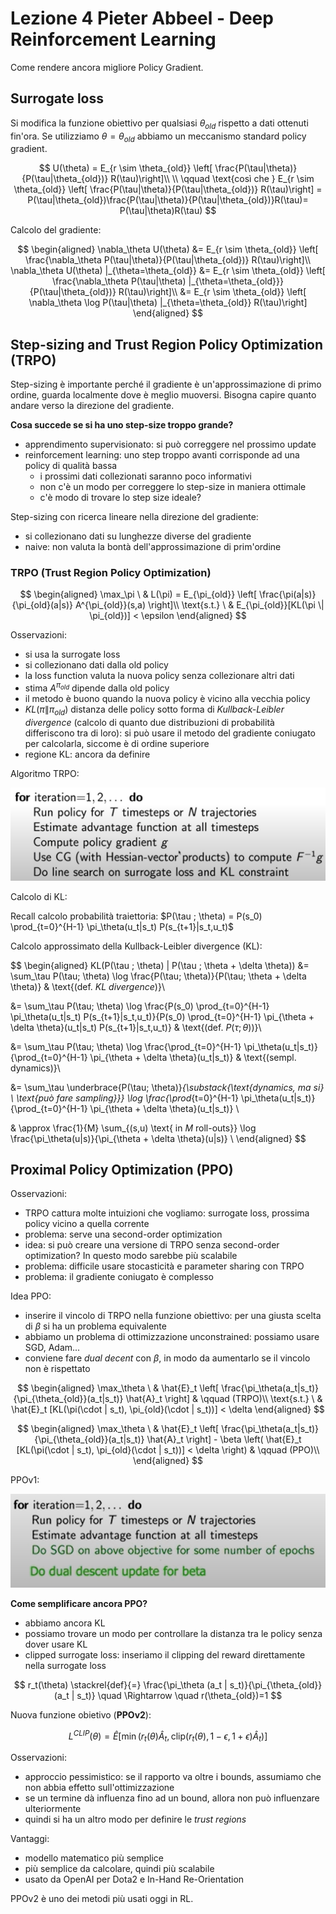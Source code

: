 # Lezione 4 Pieter Abbeel - Deep Reinforcement Learning

Come rendere ancora migliore Policy Gradient. 

## Surrogate loss

Si modifica la funzione obiettivo per qualsiasi $\theta_{old}$ rispetto a dati ottenuti fin'ora. Se utilizziamo $\theta=\theta_{old}$ abbiamo un meccanismo standard policy gradient.

$$
U(\theta) = E_{r \sim \theta_{old}} \left[ \frac{P(\tau|\theta)}{P(\tau|\theta_{old})} R(\tau)\right]\\
\\
 \qquad \text{così che } E_{r \sim \theta_{old}} \left[ \frac{P(\tau|\theta)}{P(\tau|\theta_{old})} R(\tau)\right] = P(\tau|\theta_{old})\frac{P(\tau|\theta)}{P(\tau|\theta_{old})}R(\tau)= P(\tau|\theta)R(\tau) 
$$

Calcolo del gradiente:

$$
\begin{aligned}
\nabla_\theta U(\theta) &= E_{r \sim \theta_{old}} \left[ \frac{\nabla_\theta P(\tau|\theta)}{P(\tau|\theta_{old})} R(\tau)\right]\\
\nabla_\theta U(\theta) |_{\theta=\theta_{old}} &= E_{r \sim \theta_{old}} \left[ \frac{\nabla_\theta P(\tau|\theta) |_{\theta=\theta_{old}}}{P(\tau|\theta_{old})} R(\tau)\right]\\
&= E_{r \sim \theta_{old}} \left[ \nabla_\theta \log P(\tau|\theta) |_{\theta=\theta_{old}} R(\tau)\right]
\end{aligned} 
$$

## Step-sizing and Trust Region Policy Optimization (TRPO)

Step-sizing è importante perché il gradiente è un'approssimazione di primo ordine, guarda localmente dove è meglio muoversi. Bisogna capire quanto andare verso la direzione del gradiente.

**Cosa succede se si ha uno step-size troppo grande?**

- apprendimento supervisionato: si può correggere nel prossimo update
- reinforcement learning: uno step troppo avanti corrisponde ad una policy di qualità bassa
  - i prossimi dati collezionati saranno poco informativi
  - non c'è un modo per correggere lo step-size in maniera ottimale
  - c'è modo di trovare lo step size ideale?

Step-sizing con ricerca lineare nella direzione del gradiente:

- si collezionano dati su lunghezze diverse del gradiente
- naive: non valuta la bontà dell'approssimazione di prim'ordine

### TRPO (Trust Region Policy Optimization)

$$
\begin{aligned}
\max_\pi \ & L(\pi) = E_{\pi_{old}} \left[ \frac{\pi(a|s)}{\pi_{old}(a|s)} A^{\pi_{old}}(s,a) \right]\\
\text{s.t.} \ & E_{\pi_{old}}[KL(\pi \| \pi_{old})] < \epsilon
\end{aligned}
$$

Osservazioni:

- si usa la surrogate loss
- si collezionano dati dalla old policy
- la loss function valuta la nuova policy senza collezionare altri dati
- stima $A^{\pi_{old}}$ dipende dalla old policy
- il metodo è buono quando la nuova policy è vicino alla vecchia policy
- $KL(\pi \| \pi_{old})$ distanza delle policy sotto forma di *Kullback-Leibler divergence* (calcolo di quanto due distribuzioni di probabilità differiscono tra di loro): si può usare il metodo del gradiente coniugato per calcolarla, siccome è di ordine superiore
- regione KL: ancora da definire

Algoritmo TRPO:

![](img/trpo.png "")

Calcolo di KL:

Recall calcolo probabilità traiettoria: $P(\tau ; \theta) = P(s_0) \prod_{t=0}^{H-1} \pi_\theta(u_t|s_t) P(s_{t+1}|s_t,u_t)$

Calcolo approssimato della Kullback-Leibler divergence (KL):

$$
\begin{aligned}
KL(P(\tau ; \theta) \| P(\tau ; \theta + \delta \theta)) &= \sum_\tau P(\tau; \theta) \log \frac{P(\tau; \theta)}{P(\tau; \theta + \delta \theta)} & \text{(def. $KL$ $divergence$)}\\

&= \sum_\tau P(\tau; \theta) \log \frac{P(s_0) \prod_{t=0}^{H-1} \pi_\theta(u_t|s_t) P(s_{t+1}|s_t,u_t)}{P(s_0) \prod_{t=0}^{H-1} \pi_{\theta + \delta \theta}(u_t|s_t) P(s_{t+1}|s_t,u_t)} & \text{(def. $P(\tau ; \theta)$)}\\

&= \sum_\tau P(\tau; \theta) \log \frac{\prod_{t=0}^{H-1} \pi_\theta(u_t|s_t)}{\prod_{t=0}^{H-1} \pi_{\theta + \delta \theta}(u_t|s_t)} & \text{(sempl. dynamics)}\\

&= \sum_\tau \underbrace{P(\tau; \theta)}_{\substack{\text{dynamics, ma si} \\ \text{può fare sampling}}} \log \frac{\prod_{t=0}^{H-1} \pi_\theta(u_t|s_t)}{\prod_{t=0}^{H-1} \pi_{\theta + \delta \theta}(u_t|s_t)} \\

& \approx \frac{1}{M} \sum_{(s,u) \text{ in $M$ roll-outs}} \log \frac{\pi_\theta(u|s)}{\pi_{\theta + \delta \theta}(u|s)} \\
\end{aligned}
$$

## Proximal Policy Optimization (PPO)

Osservazioni:

- TRPO cattura molte intuizioni che vogliamo: surrogate loss, prossima policy vicino a quella corrente
- problema: serve una second-order optimization
- idea: si può creare una versione di TRPO senza second-order optimization? In questo modo sarebbe più scalabile
- problema: difficile usare stocasticità e parameter sharing con TRPO
- problema: il gradiente coniugato è complesso

Idea PPO:

- inserire il vincolo di TRPO nella funzione obiettivo: per una giusta scelta di $\beta$ si ha un problema equivalente
- abbiamo un problema di ottimizzazione unconstrained: possiamo usare SGD, Adam...
- conviene fare *dual decent* con $\beta$, in modo da aumentarlo se il vincolo non è rispettato

$$
\begin{aligned}
\max_\theta \ & \hat{E}_t \left[ \frac{\pi_\theta(a_t|s_t)}{\pi_{\theta_{old}}(a_t|s_t)} \hat{A}_t \right] & \qquad (TRPO)\\
\text{s.t.} \ & \hat{E}_t [KL(\pi(\cdot | s_t), \pi_{old}(\cdot | s_t))] < \delta
\end{aligned}
$$

$$
\begin{aligned}
\max_\theta \ & \hat{E}_t \left[ \frac{\pi_\theta(a_t|s_t)}{\pi_{\theta_{old}}(a_t|s_t)} \hat{A}_t \right] - \beta \left( \hat{E}_t [KL(\pi(\cdot | s_t), \pi_{old}(\cdot | s_t))] < \delta \right) & \qquad (PPO)\\
\end{aligned}
$$

PPOv1:

![](img/ppov1.png "")

**Come semplificare ancora PPO?**

- abbiamo ancora KL
- possiamo trovare un modo per controllare la distanza tra le policy senza dover usare KL
- clipped surrogate loss: inseriamo il clipping del reward direttamente nella surrogate loss


$$
r_t(\theta) \stackrel{def}{=} \frac{\pi_\theta (a_t | s_t)}{\pi_{\theta_{old}} (a_t | s_t)} \quad \Rightarrow \quad r(\theta_{old})=1
$$

Nuova funzione obietivo (**PPOv2**):

$$
L^{CLIP}(\theta) = \hat{E} \left[ \min (r_t(\theta) \hat{A}_t, \text{clip}(r_t(\theta),1-\epsilon, 1+\epsilon) \hat{A}_t) \right]
$$

Osservazioni:

- approccio pessimistico: se il rapporto va oltre i bounds, assumiamo che non abbia effetto sull'ottimizzazione
- se un termine dà influenza fino ad un bound, allora non può influenzare ulteriormente
- quindi si ha un altro modo per definire le *trust regions*

Vantaggi:

- modello matematico più semplice
- più semplice da calcolare, quindi più scalabile
- usato da OpenAI per Dota2 e In-Hand Re-Orientation

PPOv2 è uno dei metodi più usati oggi in RL.